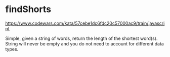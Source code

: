 # findShorts

https://www.codewars.com/kata/57cebe1dc6fdc20c57000ac9/train/javascript


Simple, given a string of words, return the length of the shortest word(s).
String will never be empty and you do not need to account for different data types.
